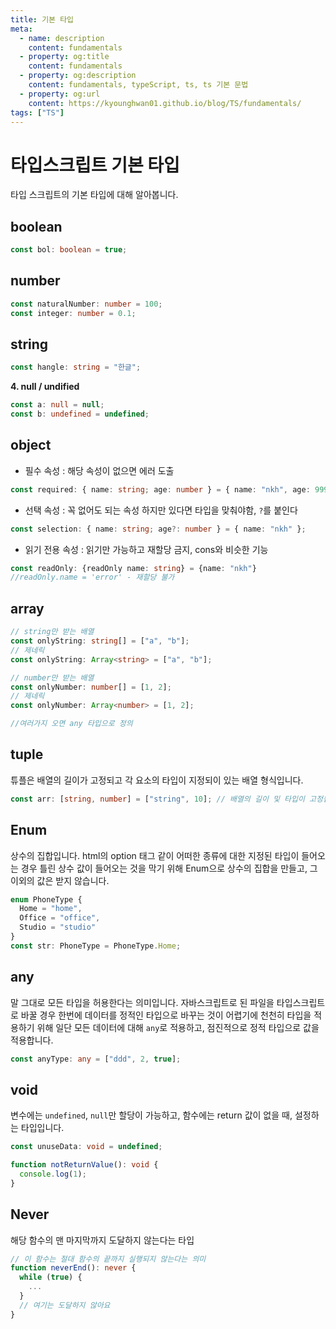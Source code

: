 ```yaml
---
title: 기본 타입
meta:
  - name: description
    content: fundamentals
  - property: og:title
    content: fundamentals
  - property: og:description
    content: fundamentals, typeScript, ts, ts 기본 문법
  - property: og:url
    content: https://kyounghwan01.github.io/blog/TS/fundamentals/
tags: ["TS"]
---
```


# 타입스크립트 기본 타입

타입 스크립트의 기본 타입에 대해 알아봅니다.

## boolean

```ts
const bol: boolean = true;
```

## number

```ts
const naturalNumber: number = 100;
const integer: number = 0.1;
```

## string

```ts
const hangle: string = "한글";
```

**4. null / undified**

```ts
const a: null = null;
const b: undefined = undefined;
```

## object

- 필수 속성 : 해당 속성이 없으면 에러 도출

```ts
const required: { name: string; age: number } = { name: "nkh", age: 999 };
```

- 선택 속성 : 꼭 없어도 되는 속성 하지만 있다면 타입을 맞춰야함, `?`를 붙인다

```ts
const selection: { name: string; age?: number } = { name: "nkh" };
```

- 읽기 전용 속성 : 읽기만 가능하고 재할당 금지, cons와 비슷한 기능

```ts
const readOnly: {readOnly name: string} = {name: "nkh"}
//readOnly.name = 'error' - 재할당 불가
```

## array

```ts
// string만 받는 배열
const onlyString: string[] = ["a", "b"];
// 제네릭
const onlyString: Array<string> = ["a", "b"];

// number만 받는 배열
const onlyNumber: number[] = [1, 2];
// 제네릭
const onlyNumber: Array<number> = [1, 2];

//여러가지 오면 any 타입으로 정의
```

## tuple

튜플은 배열의 길이가 고정되고 각 요소의 타입이 지정되이 있는 배열 형식입니다.

```ts
const arr: [string, number] = ["string", 10]; // 배열의 길이 및 타입이 고정됩니다. 정의 되지 않은 타입, 인덱스로 접근시 오류가 납니다.
```

## Enum

상수의 집합입니다. html의 option 태그 같이 어떠한 종류에 대한 지정된 타입이 들어오는 경우 틀린 상수 값이 들어오는 것을 막기 위해 Enum으로 상수의 집합을 만들고, 그 이외의 값은 받지 않습니다.

```ts
enum PhoneType {
  Home = "home",
  Office = "office",
  Studio = "studio"
}
const str: PhoneType = PhoneType.Home;
```

## any

말 그대로 모든 타입을 허용한다는 의미입니다. 자바스크립트로 된 파일을 타입스크립트로 바꿀 경우 한번에 데이터를 정적인 타입으로 바꾸는 것이 어렵기에 천천히 타입을 적용하기 위해 일단 모든 데이터에 대해 `any`로 적용하고, 점진적으로 정적 타입으로 값을 적용합니다.

```ts
const anyType: any = ["ddd", 2, true];
```

## void

변수에는 `undefined`, `null`만 할당이 가능하고, 함수에는 return 값이 없을 때, 설정하는 타입입니다.

```ts
const unuseData: void = undefined;

function notReturnValue(): void {
  console.log(1);
}
```

## Never

해당 함수의 맨 마지막까지 도달하지 않는다는 타입

```ts
// 이 함수는 절대 함수의 끝까지 실행되지 않는다는 의미
function neverEnd(): never {
  while (true) {
    ...
  }
  // 여기는 도달하지 않아요
}
```

<TagLinks />

<Disqus />
